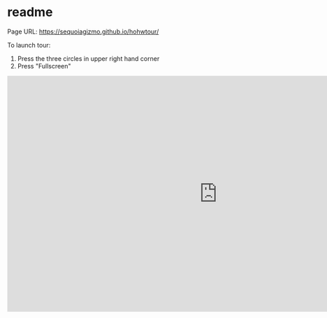 # readme

Page URL: https://sequoiagizmo.github.io/hohwtour/

To launch tour:
1. Press the three circles in upper right hand corner
2. Press "Fullscreen"

<iframe width='960' height='540' src='https://roundme.com/embed/Al01f0H5m7KrWug3lgfB' frameborder='0' webkitallowfullscreen mozallowfullscreen allowfullscreen></iframe>

